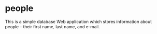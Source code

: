 # people

This is a simple database Web application which stores information about people - their first name, last name, and e-mail.

